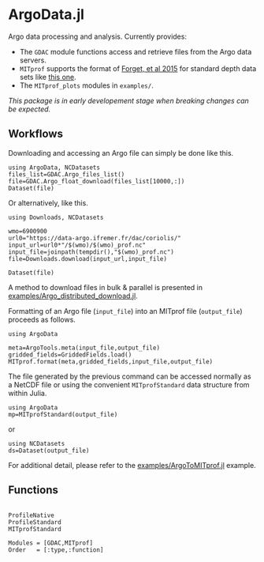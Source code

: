# ArgoData.jl

Argo data processing and analysis. Currently provides:

- The `GDAC` module functions access and retrieve files from the Argo data servers. 
- `MITprof` supports the format of [Forget, et al 2015](http://dx.doi.org/10.5194/gmd-8-3071-2015) for standard depth data sets like [this one](https://doi.org/10.7910/DVN/EE3C40).
- The `MITprof_plots` modules in `examples/`.

_This package is in early developement stage when breaking changes can be expected._

## Workflows

Downloading and accessing an Argo file can simply be done like this.

```
using ArgoData, NCDatasets
files_list=GDAC.Argo_files_list()
file=GDAC.Argo_float_download(files_list[10000,:])
Dataset(file)
```

Or alternatively, like this.

```
using Downloads, NCDatasets

wmo=6900900
url0="https://data-argo.ifremer.fr/dac/coriolis/"
input_url=url0*"/$(wmo)/$(wmo)_prof.nc"
input_file=joinpath(tempdir(),"$(wmo)_prof.nc")
file=Downloads.download(input_url,input_file)

Dataset(file)
```

A method to download files in bulk & parallel is presented in [examples/Argo\_distributed\_download.jl](https://github.com/JuliaOcean/ArgoData.jl/blob/master/examples/Argo_distributed_download.jl).

Formatting of an Argo file (`input_file`) into an MITprof file (`output_file`) proceeds as follows.

```
using ArgoData

meta=ArgoTools.meta(input_file,output_file)
gridded_fields=GriddedFields.load()
MITprof.format(meta,gridded_fields,input_file,output_file)
```

The file generated by the previous command can be accessed normally as a NetCDF file or using the convenient `MITprofStandard` data structure from within Julia.

```
using ArgoData
mp=MITprofStandard(output_file)
```

or 

```
using NCDatasets
ds=Dataset(output_file)
```

For additional detail, please refer to the [examples/ArgoToMITprof.jl](https://github.com/JuliaOcean/ArgoData.jl/blob/master/examples/ArgoToMITprof.jl) example.

## Functions

```@index
```

```@docs
ProfileNative
ProfileStandard
MITprofStandard
```

```@autodocs
Modules = [GDAC,MITprof]
Order   = [:type,:function]
```

